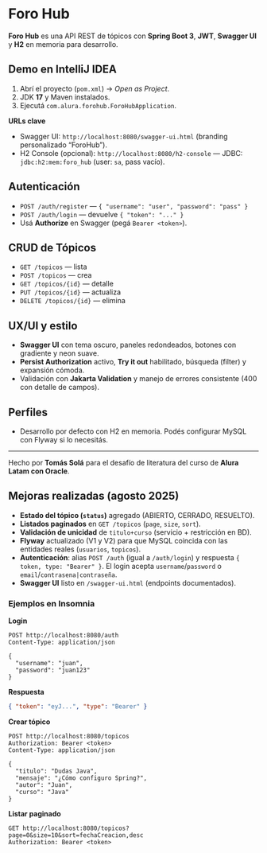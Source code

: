 # Foro Hub 

**Foro Hub** es una API REST de tópicos con **Spring Boot 3**, **JWT**, **Swagger UI** y **H2** en memoria para desarrollo.

## Demo en IntelliJ IDEA
1. Abrí el proyecto (`pom.xml`) → *Open as Project*.
2. JDK **17** y Maven instalados.
3. Ejecutá `com.alura.forohub.ForoHubApplication`.

**URLs clave**
- Swagger UI: `http://localhost:8080/swagger-ui.html` (branding personalizado “ForoHub”).
- H2 Console (opcional): `http://localhost:8080/h2-console` — JDBC: `jdbc:h2:mem:foro_hub` (user: `sa`, pass vacío).

## Autenticación
- `POST /auth/register` — `{ "username": "user", "password": "pass" }`
- `POST /auth/login` — devuelve `{ "token": "..." }`
- Usá **Authorize** en Swagger (pegá `Bearer <token>`).

## CRUD de Tópicos
- `GET /topicos` — lista
- `POST /topicos` — crea
- `GET /topicos/{id}` — detalle
- `PUT /topicos/{id}` — actualiza
- `DELETE /topicos/{id}` — elimina

## UX/UI y estilo
- **Swagger UI** con tema oscuro, paneles redondeados, botones con gradiente y neon suave.
- **Persist Authorization** activo, **Try it out** habilitado, búsqueda (filter) y expansión cómoda.
- Validación con **Jakarta Validation** y manejo de errores consistente (400 con detalle de campos).

## Perfiles
- Desarrollo por defecto con H2 en memoria. Podés configurar MySQL con Flyway si lo necesitás.

---
Hecho por **Tomás Solá** para el desafío de literatura del curso de **Alura Latam con Oracle**.

## Mejoras realizadas (agosto 2025)
- **Estado del tópico (`status`)** agregado (ABIERTO, CERRADO, RESUELTO).
- **Listados paginados** en `GET /topicos` (`page`, `size`, `sort`).
- **Validación de unicidad** de `titulo+curso` (servicio + restricción en BD).
- **Flyway** actualizado (V1 y V2) para que MySQL coincida con las entidades reales (`usuarios`, `topicos`).
- **Autenticación**: alias `POST /auth` (igual a `/auth/login`) y respuesta `{ token, type: "Bearer" }`. El login acepta `username`/`password` o `email`/`contrasena|contraseña`.
- **Swagger UI** listo en `/swagger-ui.html` (endpoints documentados).

### Ejemplos en Insomnia
**Login**
```http
POST http://localhost:8080/auth
Content-Type: application/json

{
  "username": "juan",
  "password": "juan123"
}
```
**Respuesta**
```json
{ "token": "eyJ...", "type": "Bearer" }
```

**Crear tópico**
```http
POST http://localhost:8080/topicos
Authorization: Bearer <token>
Content-Type: application/json

{
  "titulo": "Dudas Java",
  "mensaje": "¿Cómo configuro Spring?",
  "autor": "Juan",
  "curso": "Java"
}
```

**Listar paginado**
```http
GET http://localhost:8080/topicos?page=0&size=10&sort=fechaCreacion,desc
Authorization: Bearer <token>
```
